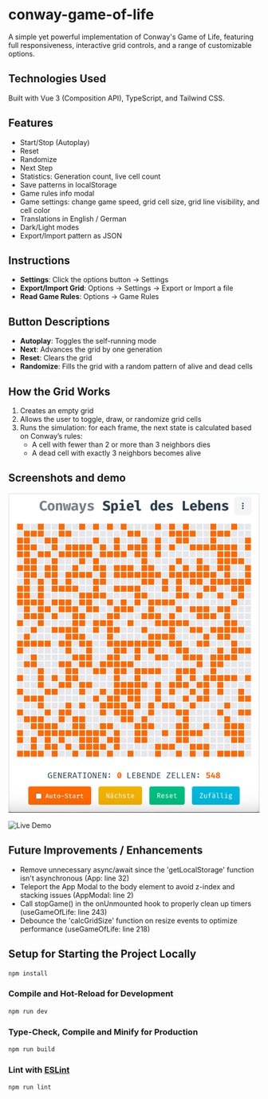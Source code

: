# conway-game-of-life

A simple yet powerful implementation of Conway's Game of Life, featuring full responsiveness, interactive grid controls, and a range of customizable options.

## Technologies Used

Built with Vue 3 (Composition API), TypeScript, and Tailwind CSS.

## Features

- Start/Stop (Autoplay)
- Reset
- Randomize
- Next Step
- Statistics: Generation count, live cell count
- Save patterns in localStorage
- Game rules info modal
- Game settings: change game speed, grid cell size, grid line visibility, and cell color
- Translations in English / German
- Dark/Light modes
- Export/Import pattern as JSON

## Instructions

- **Settings**: Click the options button → Settings  
- **Export/Import Grid**: Options → Settings → Export or Import a file  
- **Read Game Rules**: Options → Game Rules

## Button Descriptions

- **Autoplay**: Toggles the self-running mode  
- **Next**: Advances the grid by one generation  
- **Reset**: Clears the grid  
- **Randomize**: Fills the grid with a random pattern of alive and dead cells

## How the Grid Works

1. Creates an empty grid  
2. Allows the user to toggle, draw, or randomize grid cells  
3. Runs the simulation: for each frame, the next state is calculated based on Conway’s rules:  
   - A cell with fewer than 2 or more than 3 neighbors dies  
   - A dead cell with exactly 3 neighbors becomes alive

## Screenshots and demo

![App Screenshot](./src/assets/app-screenshot.png)

![Live Demo](https://lifeonboard.netlify.app)

## Future Improvements / Enhancements

- Remove unnecessary async/await since the 'getLocalStorage' function isn't asynchronous (App: line 32)
- Teleport the App Modal to the body element to avoid z-index and stacking issues (AppModal: line 2)
- Call stopGame() in the onUnmounted hook to properly clean up timers (useGameOfLife: line 243)
- Debounce the 'calcGridSize' function on resize events to optimize performance (useGameOfLife: line 218)

## Setup for Starting the Project Locally

```sh
npm install
```

### Compile and Hot-Reload for Development

```sh
npm run dev
```

### Type-Check, Compile and Minify for Production

```sh
npm run build
```

### Lint with [ESLint](https://eslint.org/)

```sh
npm run lint
```
